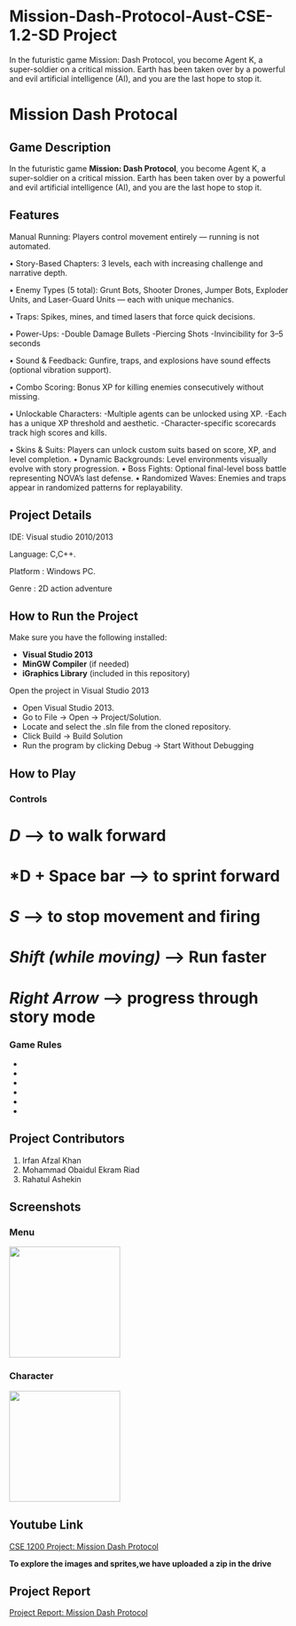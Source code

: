 # Mission-Dash-Protocol-Aust-CSE-1.2-SD Project
In the futuristic game Mission: Dash Protocol, you become Agent K, a super-soldier on a critical mission. Earth has been taken over by a powerful and evil artificial intelligence (AI), and you are the last hope to stop it.


# Mission Dash Protocal

## Game Description

In the futuristic game **Mission: Dash Protocol**, you become Agent K, a super-soldier on a critical mission. Earth has been taken over by a powerful and evil artificial intelligence (AI), and you are the last hope to stop it.


## Features
Manual Running: Players control movement entirely — running is not automated.

•⁠  ⁠Story-Based Chapters: 3 levels, each with increasing challenge and narrative depth.

•⁠  ⁠Enemy Types (5 total): Grunt Bots, Shooter Drones, Jumper Bots, Exploder Units, and Laser-Guard Units — each with unique mechanics.

•⁠  ⁠Traps: Spikes, mines, and timed lasers that force quick decisions.

•⁠  ⁠Power-Ups:
    -Double Damage Bullets
    -Piercing Shots
    -Invincibility for 3–5 seconds
    
•⁠  ⁠Sound & Feedback: Gunfire, traps, and explosions have sound effects (optional vibration support).

•⁠  ⁠Combo Scoring: Bonus XP for killing enemies consecutively without missing.

•⁠  ⁠Unlockable Characters: 
         -Multiple agents can be unlocked using XP.
         -Each has a unique XP threshold and aesthetic.
         -Character-specific scorecards track high scores and kills.
         
•⁠  ⁠Skins & Suits: Players can unlock custom suits based on score, XP, and level completion.
•⁠  ⁠Dynamic Backgrounds: Level environments visually evolve with story progression.
•⁠  ⁠Boss Fights: Optional final-level boss battle representing NOVA’s last defense.
•⁠  ⁠Randomized Waves: Enemies and traps appear in randomized patterns for replayability.











## Project Details
IDE: Visual studio 2010/2013

Language: C,C++.

Platform : Windows PC.

Genre : 2D action adventure


## How to Run the Project

Make sure you have the following installed:
- **Visual Studio 2013**
- **MinGW Compiler** (if needed)
- **iGraphics Library** (included in this repository)


Open the project in Visual Studio 2013
- Open Visual Studio 2013.
- Go to File → Open → Project/Solution.
- Locate and select the .sln file from the cloned repository.
- Click Build → Build Solution
- Run the program by clicking Debug → Start Without Debugging


## How to Play

### **Controls**


# *D* --> to walk forward
# *D + Space bar --> to sprint forward
# *S* --> to stop movement and firing
# *Shift (while moving)* --> Run faster
# *Right Arrow* --> progress through story mode





### **Game Rules**

- 
- 
- 
- 
- 
- 


## Project Contributors

1. Irfan Afzal Khan
2. Mohammad Obaidul Ekram Riad
3. Rahatul Ashekin



## Screenshots

### **Menu**
<img src="https://github.com/user-attachments/assets/812b978b-b4f9-4cc2-8116-067f85e943bd" width="200" height="200">

### **Character**
<img src="https://github.com/user-attachments/assets/5c8a5fbb-6ebf-48cd-bff0-8235e79d9773" width="200" height="200">

## Youtube Link
[CSE 1200 Project: Mission Dash Protocol](https://www.youtube.com/)


  **To explore the images and sprites,we have uploaded a zip in the drive**

## Project Report
[Project Report: Mission Dash Protocol](https://drive.google.com/drive/folders/1lxPnz4NIEnYcmspGomgPyKO2S8h-OXra)

